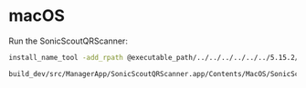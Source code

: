 # macOS

Run the SonicScoutQRScanner:

```sh
install_name_tool -add_rpath @executable_path/../../../../../../5.15.2/clang_64/lib build_dev/src/ManagerApp/SonicScoutQRScanner.app/Contents/MacOS/SonicScoutQRScanner

build_dev/src/ManagerApp/SonicScoutQRScanner.app/Contents/MacOS/SonicScoutQRScanner
```
